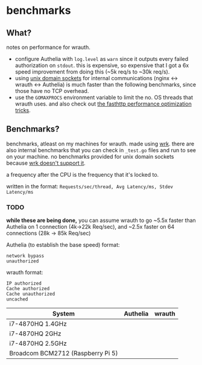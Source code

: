# benchmarks

## What?

notes on performance for wrauth.  

- configure Authelia with `log.level` as `warn` since it outputs every failed authorization on `stdout`. this is expensive, so expensive that I got a 6x speed improvement from doing this (~5k req/s to ~30k req/s).
- using [unix domain sockets](https://en.wikipedia.org/wiki/Unix_domain_socket) for internal communications (nginx <-> wrauth <-> Authelia) is much faster than the following benchmarks, since those have no TCP overhead.
- use the `GOMAXPROCS` environment variable to limit the no. OS threads that wrauth uses. and also check out [the fasthttp performance optimization tricks](https://pkg.go.dev/github.com/valyala/fasthttp#readme-performance-optimization-tips-for-multi-core-systems).

## Benchmarks?
benchmarks, atleast on my machines for wrauth. made using [wrk](https://github.com/wg/wrk). there are also internal benchmarks that you can check in `_test.go` files and run to see on your machine. no benchmarks provided for unix domain sockets because [wrk doesn't support it](https://github.com/wg/wrk/issues/400).

a frequency after the CPU is the frequency that it's locked to.

written in the format: `Requests/sec/thread, Avg Latency/ms, Stdev Latency/ms`  

### TODO

**while these are being done,** you can assume wrauth to go ~5.5x faster than Authelia on 1 connection (4k->22k Req/sec), and ~2.5x faster on 64 connections (28k -> 85k Req/sec)

Authelia (to establish the base speed) format: 
```
network bypass
unauthorized
```

wrauth format:
```
IP authorized
Cache authorized
Cache unauthorized
uncached
```

|System|Authelia|wrauth|
|---|---|---|
|i7-4870HQ 1.4GHz|
|i7-4870HQ 2GHz|
|i7-4870HQ 2.5GHz|
|Broadcom BCM2712 (Raspberry Pi 5)|
